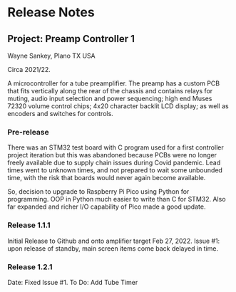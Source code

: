 # Release Notes
## Project: Preamp Controller 1
Wayne Sankey, Plano TX USA

Circa 2021/22.

A microcontroller for a tube preamplifier.  The preamp has a custom PCB that fits vertically along the rear of the chassis and contains relays for muting, audio input selection and power sequencing; high end Muses 72320 volume control chips; 4x20 character backlit LCD display; as well as encoders and switches for controls.
### Pre-release
There was an STM32 test board with C program used for a first controller project iteration but this was abandoned because PCBs were no longer freely available due to supply chain issues during Covid pandemic.  Lead times went to unknown times, and not prepared to wait some unbounded time, with the risk that boards would never again become available.

So, decision to upgrade to Raspberry Pi Pico using Python for programming.  OOP in Python much easier to write than C for STM32.  Also far expanded and richer I/O capability of Pico made a good update.

### Release 1.1.1
Initial Release to Github and onto amplifier target Feb 27, 2022.
Issue #1: upon release of standby, main screen items come back delayed in time.

### Release 1.2.1
Date:
Fixed Issue #1.
To Do:
Add Tube Timer